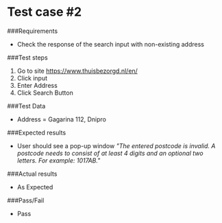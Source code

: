 # Test case #2

###Requirements
* Check the response of the search input with non-existing address

###Test steps
1. Go to site https://www.thuisbezorgd.nl/en/
2. Click input
3. Enter Address
4. Click Search Button

###Test Data
* Address = Gagarina 112, Dnipro


###Expected results
* User should see a pop-up window *"The entered postcode is invalid. A postcode needs to consist of at least 4 digits and an optional two letters. For example: 1017AB."*

###Actual results
* As Expected

###Pass/Fail
* Pass